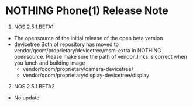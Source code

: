 # NOTHING Phone(1) Release Note
1. NOS 2.5.1.BETA1
  - The opensource of the initial release of the open beta version
  - devicetree
     Both of repository has moved to vendor/qcom/proprietary/devicetree/msm-extra in NOTHING opensource.
     Please make sure the path of vendor_links is correct when you lunch and building image
      - vendor/qcom/proprietary/camera-devicetree/
      - vendor/qcom/proprietary/display-devicetree/display

2. NOS 2.5.1.BETA2
  - No update

